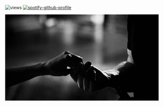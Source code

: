 ![views](https://visitor-badge.laobi.icu/badge?page_id=lnam2004.lnam2004&left_color=black&right_color=black)
[![spotify-github-profile](https://spotify-github-profile.kittinanx.com/api/view?uid=31sf7hgqgdxmikbg2va6foxpgybu&cover_image=true&theme=natemoo-re&show_offline=false&background_color=121212&interchange=false&bar_color=000000&bar_color_cover=true)](https://github.com/kittinan/spotify-github-profile)

![iamge alt](https://github.com/lnam2004/lnam2004/blob/2a16c0096e06784371235c31afba344508b92f00/whis)






